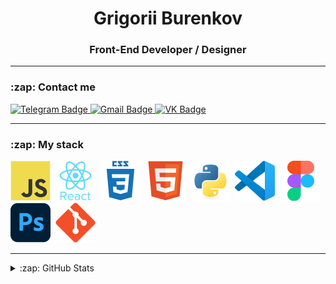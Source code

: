 <h1 align="center">Grigorii Burenkov</h1>
<h3 align="center">Front-End Developer / Designer</h3>

---

<h3 align="left">:zap: Contact me </h3>
<div id="badges">
  <a href="https://t.me/skv0rr">
    <img src="https://img.shields.io/badge/Telegram-blue?style=for-the-badge&logo=telegram&logoColor=white" alt="Telegram Badge"/>
  </a>
  <a href="mailto:skvorgrand@gmail.com">
    <img src="https://img.shields.io/badge/Gmail-D14836?style=for-the-badge&logo=gmail&logoColor=white" alt="Gmail Badge"/>
  </a>
  <a href="https://vk.com/skv0rr">
    <img src="https://img.shields.io/badge/Vk-blue?style=for-the-badge&logo=vk&logoColor=white" alt="VK Badge"/>
  </a>
   
</div>

---

<h3 align="left">:zap: My stack</h3>
<div>
  <img src="https://github.com/devicons/devicon/blob/master/icons/javascript/javascript-original.svg" title="JavaScript" alt="JavaScript" width="64" height="64"/>&nbsp;
  <img src="https://github.com/devicons/devicon/blob/master/icons/react/react-original-wordmark.svg" title="React" alt="React" width="64" height="64"/>&nbsp;
  <img src="https://github.com/devicons/devicon/blob/master/icons/css3/css3-plain-wordmark.svg"  title="CSS3" alt="CSS" width="64" height="64"/>&nbsp;
  <img src="https://github.com/devicons/devicon/blob/master/icons/html5/html5-original.svg" title="HTML5" alt="HTML" width="64" height="64"/>&nbsp;
  <img src="https://github.com/devicons/devicon/blob/master/icons/python/python-original.svg" title="Python" alt="Python" width="64" height="64"/>&nbsp;
  <img src="https://github.com/devicons/devicon/blob/master/icons/vscode/vscode-original.svg" title="VScode" alt="VScode" width="64" height="64"/>&nbsp;
  <img src="https://github.com/devicons/devicon/blob/master/icons/figma/figma-original.svg" title="Figma" alt="Figma" width="64" height="64"/>&nbsp;
  <img src="https://github.com/devicons/devicon/blob/master/icons/photoshop/photoshop-original.svg" title="Photoshop" alt="Photoshop" width="64" height="64"/>&nbsp;
  <img src="https://github.com/devicons/devicon/blob/master/icons/git/git-original.svg" title="Git" **alt="Git" width="64" height="64"/>
</div>

---

<div>
  <details>
    <summary>:zap: GitHub Stats</summary>
    <img align="left" alt="Grigorii's GitHub Stats" src="https://github-readme-stats.vercel.app/api?username=skv0r&show_icons=true&hide_border=false&title_color=ff652f&icon_color=FFE640&bg_color=09131B&text_color=ffffff&border_color=0c1a25" />
    <a align="right" href="https://git.io/streak-stats"><img src="https://github-readme-streak-stats.herokuapp.com?user=skv0r&theme=dark&hide_border=true&date_format=j%20M%5B%20Y%5D&card_width=487" alt="GitHub Streak" /></a>
  </details>
</div>
